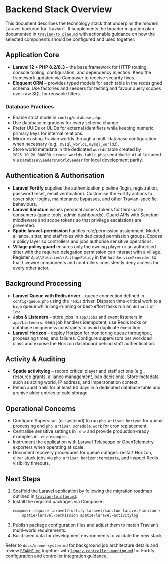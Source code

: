 # Backend Stack Overview

This document describes the technology stack that underpins the modern Laravel
backend for TravianT.  It supplements the broader migration plan documented in
[`travian-to.plan.md`](../travian-to.plan.md) with actionable guidance on how the
selected components should be configured and used together.

## Application Core

- **Laravel 12 + PHP 8.2/8.3** – the base framework for HTTP routing, console
  tooling, configuration, and dependency injection.  Keep the framework updated
  via Composer to receive security fixes.
- **Eloquent ORM** – provides typed models for each table in the redesigned
  schema.  Use factories and seeders for testing and favour query scopes over
  raw SQL for reusable filters.

### Database Practices

- Enable strict mode in `config/database.php`.
- Use database migrations for every schema change.
- Prefer UUIDs or ULIDs for external identifiers while keeping numeric primary
  keys for internal relations.
- Mirror existing Travian worlds through a multi-database configuration when
  necessary (e.g., `mysql_world1`, `mysql_world2`).
- Store world metadata in the dedicated `worlds` table created by
  `2025_10_20_000000_create_worlds_table.php`; seed `World #1` at 1x speed via
  `Database\Seeders\WorldSeeder` for local development parity.

## Authentication & Authorisation

- **Laravel Fortify** supplies the authentication pipeline (login, registration,
  password reset, email verification).  Customise the Fortify actions to cover
  sitter logins, maintenance bypasses, and other Travian-specific behaviours.
- **Laravel Sanctum** issues personal access tokens for third-party consumers
  (game tools, admin dashboards).  Guard APIs with Sanctum middleware and scope
  tokens so that privilege escalations are prevented.
- **Spatie laravel-permission** handles role/permission assignment.  Model
  alliance, sitter, and staff roles with dedicated permission groups.  Expose a
  policy layer so controllers and jobs authorise sensitive operations.
- **Village policy guard** ensures only the owning player or an authorised
  sitter with the required delegation permission can interact with a village.
  Register `App\\Policies\\VillagePolicy` in the `AuthServiceProvider` so that
  Livewire components and controllers consistently deny access for every other
  actor.

## Background Processing

- **Laravel Queue with Redis driver** – queue connection defined in
  `config/queue.php` using the `redis` driver.  Dispatch time-critical work to a
  `high` queue while long-running or best-effort tasks run on `default` or
  `low`.
- **Jobs & Listeners** – store jobs in `app/Jobs` and event listeners in
  `app/Listeners`.  Keep job handlers idempotent; use Redis locks or database
  uniqueness constraints to avoid duplicate execution.
- **Laravel Horizon** – deploy Horizon for monitoring queue throughput,
  processing times, and failures.  Configure supervisors per workload class and
  expose the Horizon dashboard behind staff authentication.

## Activity & Auditing

- **Spatie activitylog** – record critical player and staff actions (e.g.,
  resource grants, alliance management, ban decisions).  Store metadata such as
  acting world, IP address, and impersonation context.
- Retain audit trails for at least 90 days in a dedicated database table and
  archive older entries to cold storage.

## Operational Concerns

- Configure Supervisor (or systemd) to run `php artisan horizon` for queue
  processing and `php artisan schedule:work` for cron replacement.
- Centralise sensitive settings in `.env` and provide production-ready examples
  in `.env.example`.
- Instrument the application with Laravel Telescope or OpenTelemetry exporters
  when operating at scale.
- Document recovery procedures for queue outages: restart Horizon, clear
  stuck jobs via `php artisan horizon:terminate`, and inspect Redis visibility
  timeouts.

## Next Steps

1. Scaffold the Laravel application by following the migration roadmap outlined in [`travian-to.plan.md`](../travian-to.plan.md).
2. Install the required packages via Composer:
   ```bash
   composer require laravel/fortify laravel/sanctum laravel/horizon \
       spatie/laravel-permission spatie/laravel-activitylog
   ```
3. Publish package configuration files and adjust them to match Travian’s
   multi-world requirements.
4. Build seed data for development environments to validate the new stack.

Refer to `docs/queue-system.md` for background job architecture details and review [`README.md`](README.md) together with [`legacy-controller-mapping.md`](legacy-controller-mapping.md) for Fortify configuration and controller integration guidance.

